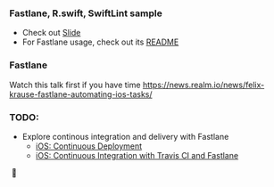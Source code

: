 ### Fastlane, R.swift, SwiftLint sample

* Check out [Slide](https://github.com/vinhnx/sbf_sample/blob/develop/slide/fastlane_rswift_swiftlint.pdf)
* For Fastlane usage, check out its [README](https://github.com/vinhnx/sbf_sample/blob/develop/fastlane/README.md)

### Fastlane

Watch this talk first if you have time https://news.realm.io/news/felix-krause-fastlane-automating-ios-tasks/

### TODO:

* Explore continous integration and delivery with Fastlane
  + [iOS: Continuous Deployment
](https://buildingvts.com/ios-automatic-nightly-releases-86fc54e7a7bd)
  + [iOS: Continuous Integration with Travis CI and Fastlane](https://buildingvts.com/ios-continuous-integration-with-travis-ci-and-fastlane-a5edea1e62c5)
  
  🚀
  
